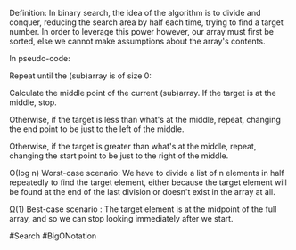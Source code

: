Definition: In binary search, the idea of the algorithm is to divide and conquer, reducing the search area by half each time, trying to find a target number.
	In order to leverage this power however, our array must first be sorted, else we cannot make assumptions about the array's contents.

In pseudo-code:

Repeat until the (sub)array is of size 0:
	
Calculate the middle point of the current (sub)array.
If the target is at the middle, stop.

Otherwise, if the target is less than what's at the middle, repeat, 
changing the end point to be just to the left of the middle.

Otherwise, if the target is greater than what's at the middle,
repeat, changing the start point to be just to the right of the middle.

Ο(log n) Worst-case scenario: We have to divide a list of n elements
in half repeatedly to find the target element, either because the target element will be found at the end of the last division or doesn't exist in the array at all.

Ω(1) Best-case scenario : The target element is at the midpoint of the full array, and so we can stop looking immediately after we start.

#Search #BigONotation 